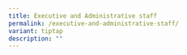 ```yaml
---
title: Executive and Administrative staff
permalink: /executive-and-administrative-staff/
variant: tiptap
description: ""
---
```

